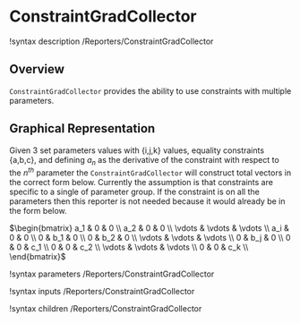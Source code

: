 # ConstraintGradCollector

!syntax description /Reporters/ConstraintGradCollector

## Overview

`ConstraintGradCollector` provides the ability to use constraints with multiple
parameters.



## Graphical Representation

Given 3 set parameters values with {i,j,k} values,  equality constraints
{a,b,c}, and defining $a_n$ as the derivative of the constraint with respect to
the $n^{th}$ parameter the `ConstraintGradCollector` will construct total
vectors in the correct form below. Currently the assumption is that constraints
are specific to a single of parameter group. If the constraint is on all the
parameters then this reporter is not needed because it would already be in the
form below.

$\begin{bmatrix}
a_1 & 0 & 0 \\
a_2 & 0 & 0 \\
\vdots & \vdots & \vdots \\
a_i & 0 & 0 \\
0 & b_1 & 0 \\
0 & b_2 & 0 \\
\vdots & \vdots & \vdots \\
0 & b_j & 0 \\
0 & 0 & c_1 \\
0 & 0 & c_2 \\
\vdots & \vdots & \vdots \\
0 & 0 & c_k \\
\end{bmatrix}$




!syntax parameters /Reporters/ConstraintGradCollector

!syntax inputs /Reporters/ConstraintGradCollector

!syntax children /Reporters/ConstraintGradCollector
